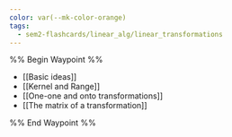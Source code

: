 ```yaml
---
color: var(--mk-color-orange)
tags:
  - sem2-flashcards/linear_alg/linear_transformations
---
```

%% Begin Waypoint %%
- [[Basic ideas]]
- [[Kernel and Range]]
- [[One-one and onto transformations]]
- [[The matrix of a transformation]]

%% End Waypoint %%
